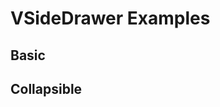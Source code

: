 # VSideDrawer Examples

## Basic

<code-tab no-padding no-overflow>
<template #example>
<BasicExample/>
</template>
<template #code>

```vue
<!--@include: ./components/side-drawer/BasicExample.vue-->
```

</template>
</code-tab>

## Collapsible

<code-tab no-padding no-overflow>
<template #example>
<CollapsibleExample/>
</template>
<template #code>

```vue
<!--@include: ./components/side-drawer/CollapsibleExample.vue-->
```

</template>
</code-tab>

<script setup lang="ts">
import CodeTab from '../custom/CodeTab.vue';
import { defineClientComponent } from 'vitepress';

const BasicExample = defineClientComponent(() =>  import('./components/side-drawer/BasicExample.vue'));
const CollapsibleExample = defineClientComponent(() =>  import('./components/side-drawer/CollapsibleExample.vue'));
</script>
